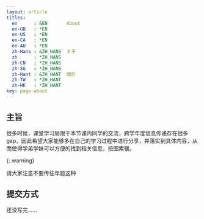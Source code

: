 ```yaml
---
layout: article
titles:
  en      : &EN       About
  en-GB   : *EN
  en-US   : *EN
  en-CA   : *EN
  en-AU   : *EN
  zh-Hans : &ZH_HANS  关于
  zh      : *ZH_HANS
  zh-CN   : *ZH_HANS
  zh-SG   : *ZH_HANS
  zh-Hant : &ZH_HANT  關於
  zh-TW   : *ZH_HANT
  zh-HK   : *ZH_HANT
key: page-about
---
```


## 主旨

很多时候，课堂学习局限于本节课内同学的交流，跨学年度信息传递存在很多gap，因此希望大家能够多在自己的学习过程中进行分享，并落实到具体内容，从而使得学弟学妹可以方便的找到相关信息，按图索骥。

{:.warning}

请大家注意不要传往年题这种

## 提交方式

还没写完……
